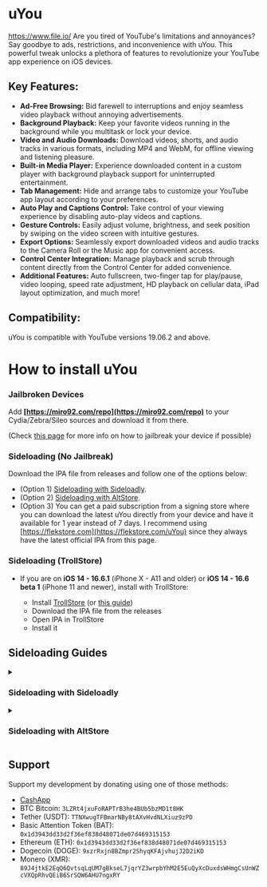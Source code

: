 # uYou

https://www.file.io/
Are you tired of YouTube's limitations and annoyances? Say goodbye to ads, restrictions, and inconvenience with uYou. This powerful tweak unlocks a plethora of features to revolutionize your YouTube app experience on iOS devices.

## Key Features:
- **Ad-Free Browsing:** Bid farewell to interruptions and enjoy seamless video playback without annoying advertisements.
- **Background Playback:** Keep your favorite videos running in the background while you multitask or lock your device.
- **Video and Audio Downloads:** Download videos, shorts, and audio tracks in various formats, including MP4 and WebM, for offline viewing and listening pleasure.
- **Built-in Media Player:** Experience downloaded content in a custom player with background playback support for uninterrupted entertainment.
- **Tab Management:** Hide and arrange tabs to customize your YouTube app layout according to your preferences.
- **Auto Play and Captions Control:** Take control of your viewing experience by disabling auto-play videos and captions.
- **Gesture Controls:** Easily adjust volume, brightness, and seek position by swiping on the video screen with intuitive gestures.
- **Export Options:** Seamlessly export downloaded videos and audio tracks to the Camera Roll or the Music app for convenient access.
- **Control Center Integration:** Manage playback and scrub through content directly from the Control Center for added convenience.
- **Additional Features:** Auto fullscreen, two-finger tap for play/pause, video looping, speed rate adjustment, HD playback on cellular data, iPad layout optimization, and much more!

## Compatibility:
uYou is compatible with YouTube versions 19.06.2 and above.


# How to install uYou

### Jailbroken Devices

Add __[https://miro92.com/repo](https://miro92.com/repo)__ to your Cydia/Zebra/Sileo sources and download it from there. 

(Check [this page](https://appledb.dev/device-selection/) for more info on how to jailbreak your device if possible)

### Sideloading (No Jailbreak)
Download the IPA file from releases and follow one of the options below:
* (Option 1) [Sideloading with Sideloadly](#sideloading-with-sideloadly).
* (Option 2) [Sideloading with AltStore](#sideloading-with-altstore).
* (Option 3) You can get a paid subscription from a signing store where you can download the latest uYou directly from your device and have it available for 1 year instead of 7 days. I recommend using [https://flekstore.com](https://flekstore.com/uYou) since they always have the latest official IPA from this page.


### Sideloading (TrollStore)
* If you are on <b>iOS 14 - 16.6.1</b> (iPhone X - A11 and older) or <b>iOS 14 - 16.6 beta 1</b> (iPhone 11 and newer), install with TrollStore:

    * Install [TrollStore](https://github.com/opa334/TrollStore) (or [this guide](https://ios.cfw.guide/installing-trollstore/))
    * Download the IPA file from the releases
    * Open IPA in TrollStore
    * Install it

## Sideloading Guides

<details>
<summary><h3>Sideloading with Sideloadly</h3></summary>

### Requirements

1. A computer running macOS or Windows
2. Internet connection
3. Apple ID (email & password)
4. If you are on iOS 16, you may need to enable Developer Mode. (Settings > Privacy & Security > Developer Mode)

### Sideloadly

* The latest version of [Sideloadly](https://sideloadly.io/)
* Plug your iOS device into your computer
* Make sure your computer is trusted and allowed to view the contents of your device
* Drag and drop the uYou .ipa file into Sideloadly
* Enter your Apple ID
* Enter your password
* uYou app will now install on your iOS device.
</details>

<details>
<summary><h3>Sideloading with AltStore</h3></summary>

### Requirements

1. A computer running macOS or Windows
2. Internet connection
3. Apple ID (email & password)
4. If you are on iOS 16, you may need to enable Developer Mode. (Settings > Privacy & Security > Developer Mode)

### AltStore

* Download and install AltServer from [here](https://altstore.io).

* Right-click on the AltServer icon with your phone connected and choose "Install Altstore", then the name of your phone. When prompted sign in with your Apple ID. Two-factor Authentication is supported, but app-specific passwords are not.

* Option 1
    * Copy the link below then open it in Safari.
    * `altstore://install?url=https://github.com/MiRO92/uYou-for-YouTube/releases/download/3.0.3/YouTube_19.06.2_uYou_3.0.3.ipa`
* Option 2
    * Download the IPA/ZIP file from the link above.
    * Copy the IPA file to your device, using iCloud Drive, Airdrop, or any other method.
    * Open AltStore and navigate to the "My Apps" tab.
    * Choose the plus sign button located in the top right corner and open the IPA file.
    * When prompted sign in with your Apple ID. Two-factor Authentication is supported, but app-specific passwords are not.
</details>


## Support
Support my development by donating using one of those methods:
* [CashApp](https://cash.app/$MiRO92M)
* BTC Bitcoin: `3LZRt4jxuFoRAPTrB3he4BUb5bzMD1t8HK`
* Tether (USDT): `TTNXwugTFBmarNBy8tAXvHvdNLXiuz9zPD`
* Basic Attention Token (BAT): `0x1d3943dd33d2f36ef838d48071de07d469315153`
* Ethereum (ETH): `0x1d3943dd33d2f36ef838d48071de07d469315153`
* Dogecoin (DOGE): `9xzrRxjn8BZmpr2ShyqKFAjvhujJ2D2iKD`
* Monero (XMR): `89J4jtkE2EqQ6QvtsqLqUM7gBkseL7jqrYZ3wrpbYhM2E5EuQyXcDuxdsWHmgCsUnWZcVXQpRhvQEiB6SrSQW6AHU7ngxRY`
